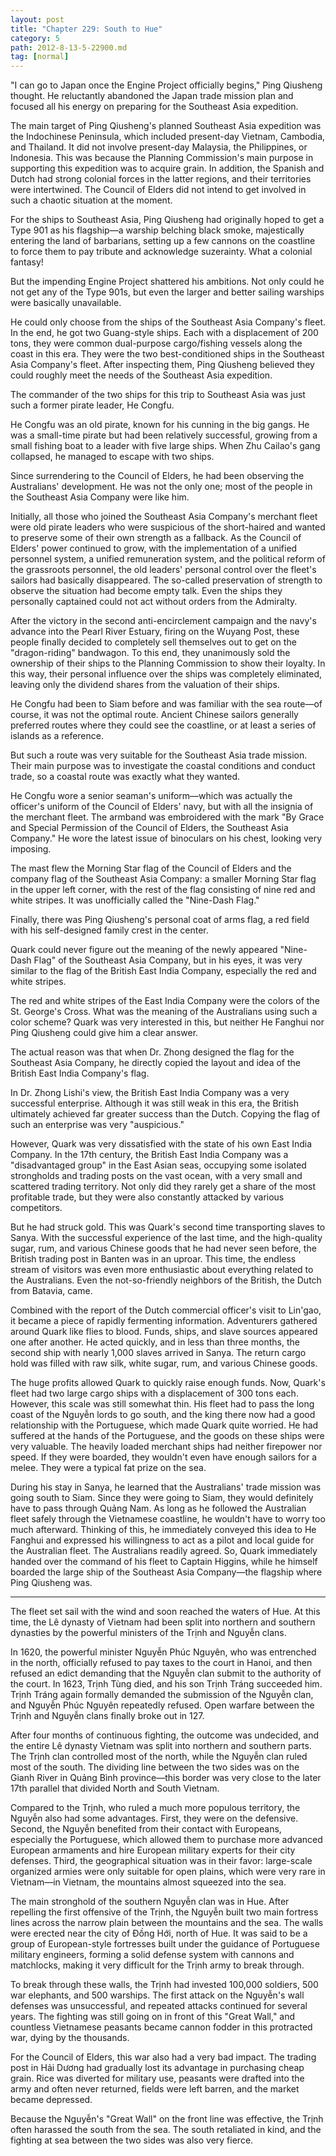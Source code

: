 ```yaml
---
layout: post
title: "Chapter 229: South to Hue"
category: 5
path: 2012-8-13-5-22900.md
tag: [normal]
---
```


"I can go to Japan once the Engine Project officially begins," Ping Qiusheng thought. He reluctantly abandoned the Japan trade mission plan and focused all his energy on preparing for the Southeast Asia expedition.

The main target of Ping Qiusheng's planned Southeast Asia expedition was the Indochinese Peninsula, which included present-day Vietnam, Cambodia, and Thailand. It did not involve present-day Malaysia, the Philippines, or Indonesia. This was because the Planning Commission's main purpose in supporting this expedition was to acquire grain. In addition, the Spanish and Dutch had strong colonial forces in the latter regions, and their territories were intertwined. The Council of Elders did not intend to get involved in such a chaotic situation at the moment.

For the ships to Southeast Asia, Ping Qiusheng had originally hoped to get a Type 901 as his flagship—a warship belching black smoke, majestically entering the land of barbarians, setting up a few cannons on the coastline to force them to pay tribute and acknowledge suzerainty. What a colonial fantasy!

But the impending Engine Project shattered his ambitions. Not only could he not get any of the Type 901s, but even the larger and better sailing warships were basically unavailable.

He could only choose from the ships of the Southeast Asia Company's fleet. In the end, he got two Guang-style ships. Each with a displacement of 200 tons, they were common dual-purpose cargo/fishing vessels along the coast in this era. They were the two best-conditioned ships in the Southeast Asia Company's fleet. After inspecting them, Ping Qiusheng believed they could roughly meet the needs of the Southeast Asia expedition.

The commander of the two ships for this trip to Southeast Asia was just such a former pirate leader, He Congfu.

He Congfu was an old pirate, known for his cunning in the big gangs. He was a small-time pirate but had been relatively successful, growing from a small fishing boat to a leader with five large ships. When Zhu Cailao's gang collapsed, he managed to escape with two ships.

Since surrendering to the Council of Elders, he had been observing the Australians' development. He was not the only one; most of the people in the Southeast Asia Company were like him.

Initially, all those who joined the Southeast Asia Company's merchant fleet were old pirate leaders who were suspicious of the short-haired and wanted to preserve some of their own strength as a fallback. As the Council of Elders' power continued to grow, with the implementation of a unified personnel system, a unified remuneration system, and the political reform of the grassroots personnel, the old leaders' personal control over the fleet's sailors had basically disappeared. The so-called preservation of strength to observe the situation had become empty talk. Even the ships they personally captained could not act without orders from the Admiralty.

After the victory in the second anti-encirclement campaign and the navy's advance into the Pearl River Estuary, firing on the Wuyang Post, these people finally decided to completely sell themselves out to get on the "dragon-riding" bandwagon. To this end, they unanimously sold the ownership of their ships to the Planning Commission to show their loyalty. In this way, their personal influence over the ships was completely eliminated, leaving only the dividend shares from the valuation of their ships.

He Congfu had been to Siam before and was familiar with the sea route—of course, it was not the optimal route. Ancient Chinese sailors generally preferred routes where they could see the coastline, or at least a series of islands as a reference.

But such a route was very suitable for the Southeast Asia trade mission. Their main purpose was to investigate the coastal conditions and conduct trade, so a coastal route was exactly what they wanted.

He Congfu wore a senior seaman's uniform—which was actually the officer's uniform of the Council of Elders' navy, but with all the insignia of the merchant fleet. The armband was embroidered with the mark "By Grace and Special Permission of the Council of Elders, the Southeast Asia Company." He wore the latest issue of binoculars on his chest, looking very imposing.

The mast flew the Morning Star flag of the Council of Elders and the company flag of the Southeast Asia Company: a smaller Morning Star flag in the upper left corner, with the rest of the flag consisting of nine red and white stripes. It was unofficially called the "Nine-Dash Flag."

Finally, there was Ping Qiusheng's personal coat of arms flag, a red field with his self-designed family crest in the center.

Quark could never figure out the meaning of the newly appeared "Nine-Dash Flag" of the Southeast Asia Company, but in his eyes, it was very similar to the flag of the British East India Company, especially the red and white stripes.

The red and white stripes of the East India Company were the colors of the St. George's Cross. What was the meaning of the Australians using such a color scheme? Quark was very interested in this, but neither He Fanghui nor Ping Qiusheng could give him a clear answer.

The actual reason was that when Dr. Zhong designed the flag for the Southeast Asia Company, he directly copied the layout and idea of the British East India Company's flag.

In Dr. Zhong Lishi's view, the British East India Company was a very successful enterprise. Although it was still weak in this era, the British ultimately achieved far greater success than the Dutch. Copying the flag of such an enterprise was very "auspicious."

However, Quark was very dissatisfied with the state of his own East India Company. In the 17th century, the British East India Company was a "disadvantaged group" in the East Asian seas, occupying some isolated strongholds and trading posts on the vast ocean, with a very small and scattered trading territory. Not only did they rarely get a share of the most profitable trade, but they were also constantly attacked by various competitors.

But he had struck gold. This was Quark's second time transporting slaves to Sanya. With the successful experience of the last time, and the high-quality sugar, rum, and various Chinese goods that he had never seen before, the British trading post in Banten was in an uproar. This time, the endless stream of visitors was even more enthusiastic about everything related to the Australians. Even the not-so-friendly neighbors of the British, the Dutch from Batavia, came.

Combined with the report of the Dutch commercial officer's visit to Lin'gao, it became a piece of rapidly fermenting information. Adventurers gathered around Quark like flies to blood. Funds, ships, and slave sources appeared one after another. He acted quickly, and in less than three months, the second ship with nearly 1,000 slaves arrived in Sanya. The return cargo hold was filled with raw silk, white sugar, rum, and various Chinese goods.

The huge profits allowed Quark to quickly raise enough funds. Now, Quark's fleet had two large cargo ships with a displacement of 300 tons each. However, this scale was still somewhat thin. His fleet had to pass the long coast of the Nguyễn lords to go south, and the king there now had a good relationship with the Portuguese, which made Quark quite worried. He had suffered at the hands of the Portuguese, and the goods on these ships were very valuable. The heavily loaded merchant ships had neither firepower nor speed. If they were boarded, they wouldn't even have enough sailors for a melee. They were a typical fat prize on the sea.

During his stay in Sanya, he learned that the Australians' trade mission was going south to Siam. Since they were going to Siam, they would definitely have to pass through Quảng Nam. As long as he followed the Australian fleet safely through the Vietnamese coastline, he wouldn't have to worry too much afterward. Thinking of this, he immediately conveyed this idea to He Fanghui and expressed his willingness to act as a pilot and local guide for the Australian fleet. The Australians readily agreed. So, Quark immediately handed over the command of his fleet to Captain Higgins, while he himself boarded the large ship of the Southeast Asia Company—the flagship where Ping Qiusheng was.

---

The fleet set sail with the wind and soon reached the waters of Hue. At this time, the Lê dynasty of Vietnam had been split into northern and southern dynasties by the powerful ministers of the Trịnh and Nguyễn clans.

In 1620, the powerful minister Nguyễn Phúc Nguyên, who was entrenched in the north, officially refused to pay taxes to the court in Hanoi, and then refused an edict demanding that the Nguyễn clan submit to the authority of the court. In 1623, Trịnh Tùng died, and his son Trịnh Tráng succeeded him. Trịnh Tráng again formally demanded the submission of the Nguyễn clan, and Nguyễn Phúc Nguyên repeatedly refused. Open warfare between the Trịnh and Nguyễn clans finally broke out in 127.

After four months of continuous fighting, the outcome was undecided, and the entire Lê dynasty Vietnam was split into northern and southern parts. The Trịnh clan controlled most of the north, while the Nguyễn clan ruled most of the south. The dividing line between the two sides was on the Gianh River in Quảng Bình province—this border was very close to the later 17th parallel that divided North and South Vietnam.

Compared to the Trịnh, who ruled a much more populous territory, the Nguyễn also had some advantages. First, they were on the defensive. Second, the Nguyễn benefited from their contact with Europeans, especially the Portuguese, which allowed them to purchase more advanced European armaments and hire European military experts for their city defenses. Third, the geographical situation was in their favor: large-scale organized armies were only suitable for open plains, which were very rare in Vietnam—in Vietnam, the mountains almost squeezed into the sea.

The main stronghold of the southern Nguyễn clan was in Hue. After repelling the first offensive of the Trịnh, the Nguyễn built two main fortress lines across the narrow plain between the mountains and the sea. The walls were erected near the city of Đồng Hới, north of Hue. It was said to be a group of European-style fortresses built under the guidance of Portuguese military engineers, forming a solid defense system with cannons and matchlocks, making it very difficult for the Trịnh army to break through.

To break through these walls, the Trịnh had invested 100,000 soldiers, 500 war elephants, and 500 warships. The first attack on the Nguyễn's wall defenses was unsuccessful, and repeated attacks continued for several years. The fighting was still going on in front of this "Great Wall," and countless Vietnamese peasants became cannon fodder in this protracted war, dying by the thousands.

For the Council of Elders, this war also had a very bad impact. The trading post in Hải Dương had gradually lost its advantage in purchasing cheap grain. Rice was diverted for military use, peasants were drafted into the army and often never returned, fields were left barren, and the market became depressed.

Because the Nguyễn's "Great Wall" on the front line was effective, the Trịnh often harassed the south from the sea. The south retaliated in kind, and the fighting at sea between the two sides was also very fierce.